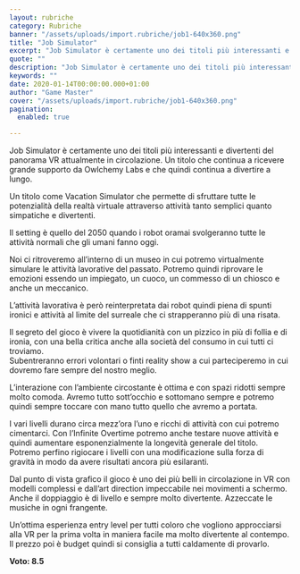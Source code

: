 ```yaml
---
layout: rubriche
category: Rubriche
banner: "/assets/uploads/import.rubriche/job1-640x360.png"
title: "Job Simulator"
excerpt: "Job Simulator è certamente uno dei titoli più interessanti e divertenti del panorama VR attualmente in circolazione. Un titolo che continua a ricevere grande supporto da Owlchemy Labs e che quindi continua a divertire a lungo. Un titolo come Vacation Simulator che permette di sfruttare tutte le potenzialità della realtà virtuale attraverso attività tanto semplici [&hellip"
quote: ""
description: "Job Simulator è certamente uno dei titoli più interessanti e divertenti del panorama VR attualmente in circolazione. Un titolo che continua a ricevere grande supporto da Owlchemy Labs e che quindi continua a divertire a lungo. Un titolo come Vacation Simulator che permette di sfruttare tutte le potenzialità della realtà virtuale attraverso attività tanto semplici [&hellip"
keywords: ""
date: 2020-01-14T00:00:00.000+01:00
author: "Game Master"
cover: "/assets/uploads/import.rubriche/job1-640x360.png"
pagination:
  enabled: true

---
```


  
Job Simulator è certamente uno dei titoli più interessanti e divertenti del panorama VR attualmente in circolazione. Un titolo che continua a ricevere grande supporto da Owlchemy Labs e che quindi continua a divertire a lungo.

Un titolo come Vacation Simulator che permette di sfruttare tutte le potenzialità della realtà virtuale attraverso attività tanto semplici quanto simpatiche e divertenti.

Il setting è quello del 2050 quando i robot oramai svolgeranno tutte le attività normali che gli umani fanno oggi.

Noi ci ritroveremo all’interno di un museo in cui potremo virtualmente simulare le attività lavorative del passato. Potremo quindi riprovare le emozioni essendo un impiegato, un cuoco, un commesso di un chiosco e anche un meccanico.

L’attività lavorativa è però reinterpretata dai robot quindi piena di spunti ironici e attività al limite del surreale che ci strapperanno più di una risata.

Il segreto del gioco è vivere la quotidianità con un pizzico in più di follia e di ironia, con una bella critica anche alla società del consumo in cui tutti ci troviamo.  
Subentreranno errori volontari o finti reality show a cui parteciperemo in cui dovremo fare sempre del nostro meglio.

L’interazione con l’ambiente circostante è ottima e con spazi ridotti sempre molto comoda. Avremo tutto sott’occhio e sottomano sempre e potremo quindi sempre toccare con mano tutto quello che avremo a portata.

I vari livelli durano circa mezz’ora l’uno e ricchi di attività con cui potremo cimentarci. Con l’Infinite Overtime potremo anche testare nuove attività e quindi aumentare esponenzialmente la longevità generale del titolo. Potremo perfino rigiocare i livelli con una modificazione sulla forza di gravità in modo da avere risultati ancora più esilaranti.

Dal punto di vista grafico il gioco è uno dei più belli in circolazione in VR con modelli complessi e dall’art direction impeccabile nei movimenti a schermo. Anche il doppiaggio è di livello e sempre molto divertente. Azzeccate le musiche in ogni frangente.

Un’ottima esperienza entry level per tutti coloro che vogliono approcciarsi alla VR per la prima volta in maniera facile ma molto divertente al contempo. Il prezzo poi è budget quindi si consiglia a tutti caldamente di provarlo.

**Voto: 8.5**